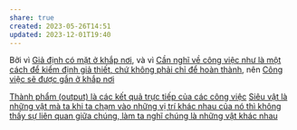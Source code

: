 ```yaml
---
share: true
created: 2023-05-26T14:51
updated: 2023-12-01T19:40
---
```

Bởi vì [Giả định có mặt ở khắp nơi](../Ph%C3%A1t%20tri%E1%BB%83n%20s%E1%BA%A3n%20ph%E1%BA%A9m/Ki%E1%BB%83m%20%C4%91%E1%BB%8Bnh%20gi%E1%BA%A3%20thuy%E1%BA%BFt/Gi%E1%BA%A3%20%C4%91%E1%BB%8Bnh%20c%C3%B3%20m%E1%BA%B7t%20%E1%BB%9F%20kh%E1%BA%AFp%20n%C6%A1i.md), và vì [Cần nghĩ về công việc như là một cách để kiểm định giả thiết, chứ không phải chỉ để hoàn thành](./C%E1%BA%A7n%20ngh%C4%A9%20v%E1%BB%81%20c%C3%B4ng%20vi%E1%BB%87c%20nh%C6%B0%20l%C3%A0%20m%E1%BB%99t%20c%C3%A1ch%20%C4%91%E1%BB%83%20ki%E1%BB%83m%20%C4%91%E1%BB%8Bnh%20gi%E1%BA%A3%20thi%E1%BA%BFt,%20ch%E1%BB%A9%20kh%C3%B4ng%20ph%E1%BA%A3i%20ch%E1%BB%89%20%C4%91%E1%BB%83%20ho%C3%A0n%20th%C3%A0nh.md), nên [Công việc sẽ được gắn ở khắp nơi](C%C3%B4ng%20vi%E1%BB%87c%20s%E1%BA%BD%20%C4%91%C6%B0%E1%BB%A3c%20g%E1%BA%AFn%20%E1%BB%9F%20kh%E1%BA%AFp%20n%C6%A1i.md) 

[Thành phẩm (output) là các kết quả trực tiếp của các công việc](./Th%C3%A0nh%20qu%E1%BA%A3,%20th%C3%A0nh%20ph%E1%BA%A9m,%20t%E1%BA%A7m%20nh%C3%ACn,%20m%E1%BB%A5c%20ti%C3%AAu/Th%C3%A0nh%20ph%E1%BA%A9m%20(output)%20l%C3%A0%20c%C3%A1c%20k%E1%BA%BFt%20qu%E1%BA%A3%20tr%E1%BB%B1c%20ti%E1%BA%BFp%20c%E1%BB%A7a%20c%C3%A1c%20c%C3%B4ng%20vi%E1%BB%87c.md)
[Siêu vật là những vật mà ta khi ta chạm vào những vị trí khác nhau của nó thì không thấy sự liên quan giữa chúng, làm ta nghĩ chúng là những vật khác nhau](../../Ngh%C4%A9%20v%E1%BB%81%20vi%E1%BB%87c%20ngh%C4%A9/B%E1%BA%A3n%20th%E1%BB%83%20lu%E1%BA%ADn/V%E1%BA%ADt%20th%E1%BB%83/Si%C3%AAu%20v%E1%BA%ADt%20l%C3%A0%20nh%E1%BB%AFng%20v%E1%BA%ADt%20m%C3%A0%20ta%20khi%20ta%20ch%E1%BA%A1m%20v%C3%A0o%20nh%E1%BB%AFng%20v%E1%BB%8B%20tr%C3%AD%20kh%C3%A1c%20nhau%20c%E1%BB%A7a%20n%C3%B3%20th%C3%AC%20kh%C3%B4ng%20th%E1%BA%A5y%20s%E1%BB%B1%20li%C3%AAn%20quan%20gi%E1%BB%AFa%20ch%C3%BAng,%20l%C3%A0m%20ta%20ngh%C4%A9%20ch%C3%BAng%20l%C3%A0%20nh%E1%BB%AFng%20v%E1%BA%ADt%20kh%C3%A1c%20nhau.md)